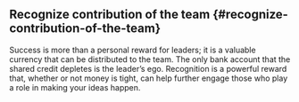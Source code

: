 ## Recognize contribution of the team {#recognize-contribution-of-the-team}

Success is more than a personal reward for leaders; it is a valuable currency that can be distributed to the team. The only bank account that the shared credit depletes is the leader’s ego. Recognition is a powerful reward that, whether or not money is tight, can help further engage those who play a role in making your ideas happen.